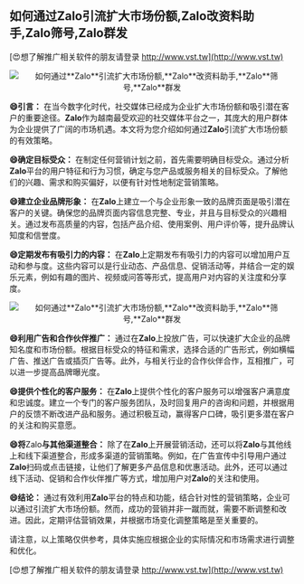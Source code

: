 ## **如何通过**Zalo**引流扩大市场份额,**Zalo**改资料助手,**Zalo**筛号,**Zalo**群发**

[😍想了解推广相关软件的朋友请登录 http://www.vst.tw](http://www.vst.tw)

 <center><img src="https://vst.tw/MP4/tuiguang/png/2.png" alt="如何通过**Zalo**引流扩大市场份额,**Zalo**改资料助手,**Zalo**筛号,**Zalo**群发"></center>

**😄引言：**
在当今数字化时代，社交媒体已经成为企业扩大市场份额和吸引潜在客户的重要途径。**Zalo**作为越南最受欢迎的社交媒体平台之一，其庞大的用户群体为企业提供了广阔的市场机遇。本文将为您介绍如何通过**Zalo**引流扩大市场份额的有效策略。

**😄确定目标受众：**
在制定任何营销计划之前，首先需要明确目标受众。通过分析**Zalo**平台的用户特征和行为习惯，确定与您产品或服务相关的目标受众。了解他们的兴趣、需求和购买偏好，以便有针对性地制定营销策略。

**😄建立企业品牌形象：**
在**Zalo**上建立一个与企业形象一致的品牌页面是吸引潜在客户的关键。确保您的品牌页面内容信息完整、专业，并且与目标受众的兴趣相关。通过发布高质量的内容，包括产品介绍、使用案例、用户评价等，提升品牌认知度和信誉度。

**😄定期发布有吸引力的内容：**
在**Zalo**上定期发布有吸引力的内容可以增加用户互动和参与度。这些内容可以是行业动态、产品信息、促销活动等，并结合一定的娱乐元素，例如有趣的图片、视频或问答等形式，提高用户对内容的关注度和分享度。

 <center><img src="https://vst.tw/MP4/tuiguang/png/5.png" alt="如何通过**Zalo**引流扩大市场份额,**Zalo**改资料助手,**Zalo**筛号,**Zalo**群发"></center>

**😄利用广告和合作伙伴推广：**
通过在**Zalo**上投放广告，可以快速扩大企业的品牌知名度和市场份额。根据目标受众的特征和需求，选择合适的广告形式，例如横幅广告、推送广告或插页广告等。此外，与相关行业的合作伙伴合作，互相推广，可以进一步提高品牌曝光度。

**😄提供个性化的客户服务：**
在**Zalo**上提供个性化的客户服务可以增强客户满意度和忠诚度。建立一个专门的客户服务团队，及时回复用户的咨询和问题，并根据用户的反馈不断改进产品和服务。通过积极互动，赢得客户口碑，吸引更多潜在客户的关注和购买意愿。

**😄将**Zalo**与其他渠道整合：**
除了在**Zalo**上开展营销活动，还可以将**Zalo**与其他线上和线下渠道整合，形成多渠道的营销策略。例如，在广告宣传中引导用户通过**Zalo**扫码或点击链接，让他们了解更多产品信息和优惠活动。此外，还可以通过线下活动、促销和合作伙伴推广等方式，增加用户对**Zalo**的关注和使用。

**😄结论：**
通过有效利用**Zalo**平台的特点和功能，结合针对性的营销策略，企业可以通过引流扩大市场份额。然而，成功的营销并非一蹴而就，需要不断调整和改进。因此，定期评估营销效果，并根据市场变化调整策略是至关重要的。

请注意，以上策略仅供参考，具体实施应根据企业的实际情况和市场需求进行调整和优化。

[😍想了解推广相关软件的朋友请登录 http://www.vst.tw](http://www.vst.tw)



